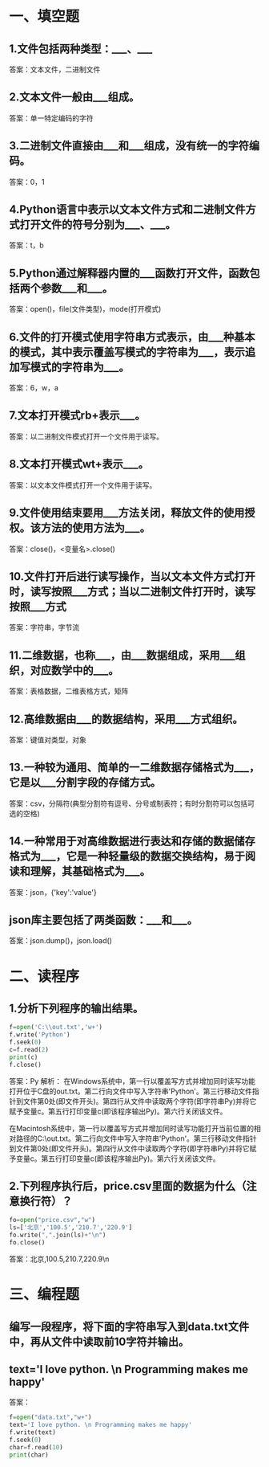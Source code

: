 # 一、填空题
## 1.文件包括两种类型：\_\_\_、\_\_\_
答案：文本文件，二进制文件
## 2.文本文件一般由\_\_\_组成。
答案：单一特定编码的字符
## 3.二进制文件直接由\_\_\_和\_\_\_组成，没有统一的字符编码。
答案：0，1
## 4.Python语言中表示以文本文件方式和二进制文件方式打开文件的符号分别为\_\_\_、\_\_\_。
答案：t，b
## 5.Python通过解释器内置的\_\_\_函数打开文件，函数包括两个参数\_\_\_和\_\_\_。
答案：open()，file(文件类型)，mode(打开模式)
## 6.文件的打开模式使用字符串方式表示，由\_\_\_种基本的模式，其中表示覆盖写模式的字符串为\_\_\_，表示追加写模式的字符串为\_\_\_。
答案：6，w，a
## 7.文本打开模式rb+表示\_\_\_。
答案：以二进制文件模式打开一个文件用于读写。
## 8.文本打开模式wt+表示\_\_\_。
答案：以文本文件模式打开一个文件用于读写。
## 9.文件使用结束要用\_\_\_方法关闭，释放文件的使用授权。该方法的使用方法为\_\_\_。
答案：close()，<变量名>.close()
## 10.文件打开后进行读写操作，当以文本文件方式打开时，读写按照\_\_\_方式；当以二进制文件打开时，读写按照\_\_\_方式
答案：字符串，字节流
## 11.二维数据，也称\_\_\_，由\_\_\_数据组成，采用\_\_\_组织，对应数学中的\_\_\_。
答案：表格数据，二维表格方式，矩阵
## 12.高维数据由\_\_\_的数据结构，采用\_\_\_方式组织。
答案：键值对类型，对象
## 13.一种较为通用、简单的一二维数据存储格式为\_\_\_，它是以\_\_\_分割字段的存储方式。
答案：csv，分隔符(典型分割符有逗号、分号或制表符；有时分割符可以包括可选的空格)
## 14.一种常用于对高维数据进行表达和存储的数据储存格式为\_\_\_，它是一种轻量级的数据交换结构，易于阅读和理解，其基础格式为\_\_\_。
答案：json，{'key':'value'}
## json库主要包括了两类函数：\_\_\_和\_\_\_。
答案：json.dump()，json.load()
# 二、读程序
## 1.分析下列程序的输出结果。
```python
f=open('C:\\out.txt','w+')
f.write('Python')
f.seek(0)
c=f.read(2)
print(c)
f.close()
```
答案：Py
解析：
在Windows系统中，第一行以覆盖写方式并增加同时读写功能打开位于C盘的out.txt。第二行向文件中写入字符串'Python'。第三行移动文件指针到文件第0处(即文件开头)。第四行从文件中读取两个字符(即字符串Py)并将它赋予变量c。第五行打印变量c(即该程序输出Py)。第六行关闭该文件。

在Macintosh系统中，第一行以覆盖写方式并增加同时读写功能打开当前位置的相对路径的C:\\out.txt。第二行向文件中写入字符串'Python'。第三行移动文件指针到文件第0处(即文件开头)。第四行从文件中读取两个字符(即字符串Py)并将它赋予变量c。第五行打印变量c(即该程序输出Py)。第六行关闭该文件。
## 2.下列程序执行后，price.csv里面的数据为什么（注意换行符）？
```python
fo=open("price.csv","w")
ls=['北京','100.5','210.7','220.9']
fo.write(",".join(ls)+"\n")
fo.close()
```
答案：北京,100.5,210.7,220.9\n
# 三、编程题
## 编写一段程序，将下面的字符串写入到data.txt文件中，再从文件中读取前10字符并输出。
## text='I love python. \n Programming makes me happy'
答案：
```python
f=open("data.txt","w+")
text='I love python. \n Programming makes me happy'
f.write(text)
f.seek(0)
char=f.read(10)
print(char)
```